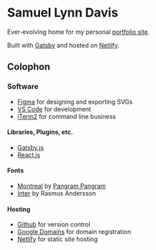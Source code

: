 # Samuel Lynn Davis

Ever-evolving home for my personal [portfolio site](https://www.smdvs.com).

Built with [Gatsby](https://www.gastby.org) and hosted on [Netlify](https://www.netlify.com).


## Colophon

### Software
* [Figma](https://www.figma.com/) for designing and exporting SVGs
* [VS Code](https://code.visualstudio.com/) for development
* [iTerm2](https://www.iterm2.com/) for command line business

#### Libraries, Plugins, etc.
* [Gatsby.js](gatsbyjs.org/)
* [React.js](https://reactjs.org/)

#### Fonts
* [Montreal](https://pangrampangram.com/products/neue-montreal?variant=8853413593130) by [Pangram Pangram](https://pangrampangram.com/)
* [Inter](https://github.com/rsms/inter) by Rasmus Andersson

#### Hosting
* [Github](https://github.com) for version control
* [Google Domains](https://domains.google.com/) for domain registration
* [Netlify](https://www.netlify.com) for static site hosting

